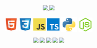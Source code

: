 <div align="center">
  <a href="https://beacons.ai/EduardoAmarante">
    <img height="160em" src="https://github-readme-stats.vercel.app/api?username=EduardoAmarante&show_icons=true&theme=yeblu&include_all_commits=true&count_private=true"/>
    <img height="160em" src="https://github-readme-stats.vercel.app/api/top-langs/?username=EduardoAmarante&layout=compact&theme=yeblu&include_all_commits=true&count_private=true"/>
  </a>
</div><br>
  
<div align="center">
  <img align="center" alt="IconHTML" height="40" width="40" src="https://raw.githubusercontent.com/devicons/devicon/master/icons/html5/html5-original.svg">
  
  <img align="center" alt="IconCSS" height="40" width="40" src="https://raw.githubusercontent.com/devicons/devicon/master/icons/css3/css3-original.svg">
  
  <img align="center" alt="IconJs" height="40" width="40" src="https://raw.githubusercontent.com/devicons/devicon/master/icons/javascript/javascript-original.svg">
  
  <img align="center" alt="IconTs" height="40" width="40" src="https://raw.githubusercontent.com/devicons/devicon/master/icons/typescript/typescript-original.svg">
  
  <img align="center" alt="IconPython" height="50" width="50" src="https://raw.githubusercontent.com/devicons/devicon/master/icons/python/python-original.svg">
  
  <img align="center" alt="IconNode" height="45" width="45" href="" src="https://raw.githubusercontent.com/devicons/devicon/master/icons/nodejs/nodejs-original.svg">
 </div><br>
 
<div align="center"> 
  <a href="https://www.youtube.com/droidhs" target="_blank">
    <img src="https://img.shields.io/badge/YouTube-FF0000?style=for-the-badge&logo=youtube&logoColor=white" target="_blank"></a>
  <a href="https://instagram.com/eduardo4marante" target="_blank"><img src="https://img.shields.io/badge/-Instagram-%23E4405F?style=for-the-badge&logo=instagram&logoColor=white" target="_blank"></a>
  <a href="https://www.tiktok.com/@eduardo4marante?fromUrl=%2Feduardo4marante&lang=pt-BR"><img src="https://img.shields.io/badge/Tiktok-000000?style=for-the-badge&logo=tiktok&logoColor=white" target="_blank"></a>
  <a href = "mailto:eamarante80@gmail.com"><img src="https://img.shields.io/badge/-Gmail-%23333?style=for-the-badge&logo=gmail&logoColor=white" target="_blank"></a>
  <a href="https://www.linkedin.com/in/eduardoamarante" target="_blank"><img src="https://img.shields.io/badge/-LinkedIn-%230077B5?style=for-the-badge&logo=linkedin&logoColor=white" target="_blank"></a>
  

</div>
